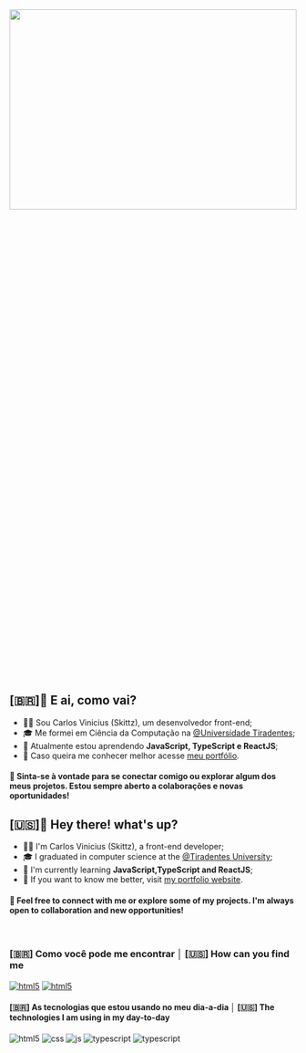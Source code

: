 
<div align="center"><img  width="100%" height="30%" src="https://s6.gifyu.com/images/S6APe.gif"/> </div>


## [🇧🇷]👋 E ai, como vai?
- 👨‍💻 Sou Carlos Vinicius (Skittz), um desenvolvedor front-end;
- 🎓 Me formei em Ciência da Computação na [@Universidade Tiradentes](https://www.unit.br/pt/undergraduate);
- 🌱 Atualmente estou aprendendo **JavaScript, TypeScript e ReactJS**;
- 💼 Caso queira me conhecer melhor acesse [meu portfólio](https://skitttz.github.io/portfolio-cv/).


#### 💬 Sinta-se à vontade para se conectar comigo ou explorar algum dos meus projetos. Estou sempre aberto a colaborações e novas oportunidades!

## [🇺🇸]👋 Hey there! what's up?
- 👨‍💻 I'm Carlos Vinicius (Skittz), a front-end developer;
- 🎓 I graduated in computer science at the  [@Tiradentes University](https://www.unit.br/en/undergraduate);
- 🌱 I'm currently learning **JavaScript,TypeScript and ReactJS**;
- 💼 If you want to know me better, visit [my portfolio website](https://skitttz.github.io/portfolio-cv/).


#### 💬 Feel free to connect with me or explore some of my projects. I'm always open to collaboration and new opportunities!
</br>
<b>  <h3>[🇧🇷] Como você pode me encontrar │ [🇺🇸] How can you find me </h3></b>
<a href="https://www.linkedin.com/in/carlos-vinicius-6a2874234/ " target="_blank" rel="noopener noreferrer">  <img align="center" alt="html5" src="https://img.shields.io/badge/LinkedIn-0077B5?style=for-the-badge&logo=linkedin&logoColor=white"/></a>
<a href="mailto:skittz.dev@gmail.com">  <img align="center" alt="html5" src="https://img.shields.io/badge/Gmail-D14836?style=for-the-badge&logo=gmail&logoColor=white" /></a>

  

<div style="display: inline_block">
 <b><h4> [🇧🇷] As tecnologias que estou usando no meu dia-a-dia │ [🇺🇸] The technologies I am using in my day-to-day </h4></b>
  <img align="center" alt="html5" src="https://img.shields.io/badge/HTML5-E34F26?style=for-the-badge&logo=html5&logoColor=white" />
  <img align="center" alt="css" src="https://img.shields.io/badge/CSS3-1572B6?style=for-the-badge&logo=css3&logoColor=white" />
  <img align="center" alt="js" src="https://img.shields.io/badge/JavaScript-F7DF1E?style=for-the-badge&logo=javascript&logoColor=black" />
  <img align="center" alt="typescript" src="https://img.shields.io/badge/TypeScript-007ACC?style=for-the-badge&logo=typescript&logoColor=white" />
    <img align="center" alt="typescript" src="https://img.shields.io/badge/React-20232A?style=for-the-badge&logo=react&logoColor=61DAFB" />
</div><br/>



